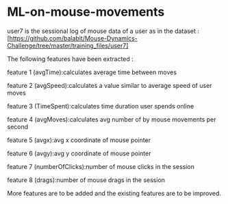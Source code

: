 # ML-on-mouse-movements

user7 is the sessional log of mouse data of a user as in the dataset : [https://github.com/balabit/Mouse-Dynamics-Challenge/tree/master/training_files/user7]

The following features have been extracted :


feature 1 (avgTime):calculates average time between moves

feature 2 (avgSpeed):calculates a value similar to average speed of user moves 

feature 3 (TimeSpent):calculates time duration user spends online

feature 4 (avgMoves):calculates avg number of by mouse movements per second

feature 5 (avgx):avg x coordinate of mouse pointer

feature 6 (avgy):avg y coordinate of mouse pointer

feature 7 (numberOfClicks):number of mouse clicks in the session

feature 8 (drags):number of mouse drags in the session

More features are to be added and the existing features are to be improved.

